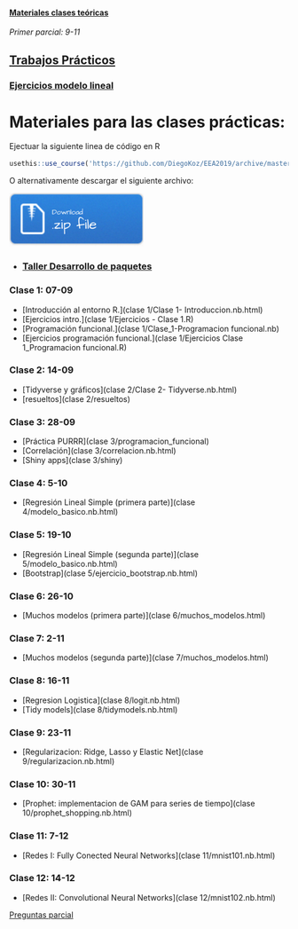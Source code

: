 
#### [Materiales clases teóricas](teorica)

*Primer parcial: 9-11*

## [Trabajos Prácticos](trabajos_practicos)

### [Ejercicios modelo lineal](ejercicios_modelo_lineal)

# Materiales para las clases prácticas:


Ejectuar la siguiente linea de código en R
```r
usethis::use_course('https://github.com/DiegoKoz/EEA2019/archive/master.zip')
```

O alternativamente descargar el siguiente archivo:

[![](img/Download.png)](https://github.com/DiegoKoz/EEA2019/archive/master.zip)

- ### [Taller Desarrollo de paquetes](pkg-dev/desarrollo_paquetes.nb.html)

### Clase 1: 07-09

- [Introducción al entorno R.](clase 1/Clase 1- Introduccion.nb.html)
- [Ejercicios intro.](clase 1/Ejercicios - Clase 1.R)
- [Programación funcional.](clase 1/Clase_1-Programacion funcional.nb)
- [Ejercicios programación funcional.](clase 1/Ejercicios Clase 1_Programacion funcional.R)

### Clase 2: 14-09

- [Tidyverse y gráficos](clase 2/Clase 2- Tidyverse.nb.html)
- [resueltos](clase 2/resueltos)

### Clase 3: 28-09


- [Práctica PURRR](clase 3/programacion_funcional)
- [Correlación](clase 3/correlacion.nb.html)
- [Shiny apps](clase 3/shiny)


### Clase 4: 5-10

- [Regresión Lineal Simple (primera parte)](clase 4/modelo_basico.nb.html)

### Clase 5: 19-10

- [Regresión Lineal Simple (segunda parte)](clase 5/modelo_basico.nb.html)
- [Bootstrap](clase 5/ejercicio_bootstrap.nb.html)


### Clase 6: 26-10

- [Muchos modelos (primera parte)](clase 6/muchos_modelos.html)

### Clase 7: 2-11

- [Muchos modelos (segunda parte)](clase 7/muchos_modelos.html)


### Clase 8: 16-11

- [Regresion Logistica](clase 8/logit.nb.html)
- [Tidy models](clase 8/tidymodels.nb.html)

### Clase 9: 23-11

- [Regularizacion: Ridge, Lasso y Elastic Net](clase 9/regularizacion.nb.html)

### Clase 10: 30-11

- [Prophet: implementacion de GAM para series de tiempo](clase 10/prophet_shopping.nb.html)


### Clase 11: 7-12

- [Redes I: Fully Conected Neural Networks](clase 11/mnist101.nb.html)

### Clase 12: 14-12

- [Redes II: Convolutional Neural Networks](clase 12/mnist102.nb.html)

[Preguntas parcial](https://images.mentalfloss.com/sites/default/files/styles/mf_image_16x9/public/red-nose-clown-hed.jpg?itok=ZX1GxhNK&resize=1100x1100)